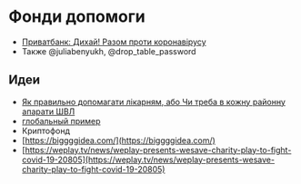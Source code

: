 # Фонди допомоги

* [Приватбанк: Дихай! Разом проти коронавірусу](https://blago.privatbank.ua/view/1009?fbclid=IwAR2hFpj71YsagnYNae_Yxknf-ipJHZKwo7BwJwR3ieUdkslCDVwANzuhciY)
* Также @juliabenyukh, @drop\_table\_password

## Идеи

* [Як правильно допомагати лікарням, або Чи треба в кожну районну апарати ШВЛ](https://life.pravda.com.ua/columns/2020/03/19/240279/)
* [глобальный пример](https://www.covid19responsefund.org/)
* Криптофонд
* [https://biggggidea.com/](https://biggggidea.com/)
* [https://weplay.tv/news/weplay-presents-wesave-charity-play-to-fight-covid-19-20805](https://weplay.tv/news/weplay-presents-wesave-charity-play-to-fight-covid-19-20805)

